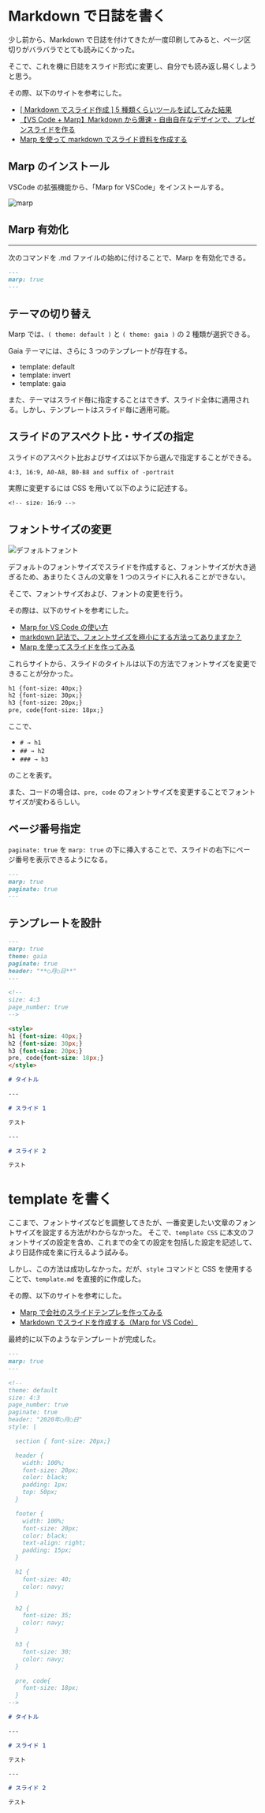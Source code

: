 # Markdown で日誌を書く

少し前から、Markdown で日誌を付けてきたが一度印刷してみると、ページ区切りがバラバラでとても読みにくかった。

そこで、これを機に日誌をスライド形式に変更し、自分でも読み返し易くしようと思う。

その際、以下のサイトを参考にした。

- [[ Markdown でスライド作成 ] 5 種類くらいツールを試してみた結果](https://qiita.com/ykhirao/items/74a23f812dd5d22b3b88)
- [【VS Code + Marp】Markdown から爆速・自由自在なデザインで、プレゼンスライドを作る](https://qiita.com/tomo_makes/items/aafae4021986553ae1d8)
- [Marp を使って markdown でスライド資料を作成する](https://dev.classmethod.jp/articles/make-slides-from-markdown-with-marp/)

## Marp のインストール

VSCode の拡張機能から、「Marp for VSCode」をインストールする。

![marp](画像/0929/Marp.png)

## Marp 有効化

---

次のコマンドを .md ファイルの始めに付けることで、Marp を有効化できる。

```Markdown
---
marp: true
---
```

## テーマの切り替え

Marp では、`( theme: default )` と `( theme: gaia )` の 2 種類が選択できる。

Gaia テーマには、さらに 3 つのテンプレートが存在する。

- template: default
- template: invert
- template: gaia

また、テーマはスライド毎に指定することはできず、スライド全体に適用される。しかし、テンプレートはスライド毎に適用可能。

## スライドのアスペクト比・サイズの指定

スライドのアスペクト比およびサイズは以下から選んで指定することができる。

```
4:3, 16:9, A0-A8, B0-B8 and suffix of -portrait
```

実際に変更するには CSS を用いて以下のように記述する。

```CSS
<!-- size: 16:9 -->
```

## フォントサイズの変更

![デフォルトフォント](画像/0929/デフォルト_フォント.png)

デフォルトのフォントサイズでスライドを作成すると、フォントサイズが大き過ぎるため、あまりたくさんの文章を 1 つのスライドに入れることができない。

そこで、フォントサイズおよび、フォントの変更を行う。

その際は、以下のサイトを参考にした。

- [Marp for VS Code の使い方](https://snowsaber.dip.jp/page/etc/marp.html)
- [markdown 記法で、フォントサイズを極小にする方法ってありますか？](http://w3q.jp/t/8513)
- [Marp を使ってスライドを作ってみる](https://blog.okazuki.jp/entry/2019/07/24/182744)

これらサイトから、スライドのタイトルは以下の方法でフォントサイズを変更できることが分かった。

```Markdown
h1 {font-size: 40px;}
h2 {font-size: 30px;}
h3 {font-size: 20px;}
pre, code{font-size: 18px;}
```

ここで、

- `# → h1`
- `## → h2`
- `### → h3`

のことを表す。

また、コードの場合は、`pre, code` のフォントサイズを変更することでフォントサイズが変わるらしい。

## ページ番号指定

`paginate: true` を `marp: true` の下に挿入することで、スライドの右下にページ番号を表示できるようになる。

```Markdown
---
marp: true
paginate: true
---
```

## テンプレートを設計

```Markdown
---
marp: true
theme: gaia
paginate: true
header: "**○月○日**"
---

<!--
size: 4:3
page_number: true
-->

<style>
h1 {font-size: 40px;}
h2 {font-size: 30px;}
h3 {font-size: 20px;}
pre, code{font-size: 18px;}
</style>

# タイトル

---

# スライド 1

テスト

---

# スライド 2

テスト

```

# template を書く

ここまで、フォントサイズなどを調整してきたが、一番変更したい文章のフォントサイズを設定する方法がわからなかった。
そこで、`template CSS` に本文のフォントサイズの設定を含め、これまでの全ての設定を包括した設定を記述して、より日誌作成を楽に行えるよう試みる。

しかし、この方法は成功しなかった。だが、`style` コマンドと CSS を使用することで、`template.md` を直接的に作成した。

その際、以下のサイトを参考にした。

- [Marp で会社のスライドテンプレを作ってみる](https://future-architect.github.io/articles/20200812/)
- [Markdown でスライドを作成する（Marp for VS Code）](https://www.nekohita.tokyo/2020/03/13/tips/marp-for-vscode/)

最終的に以下のようなテンプレートが完成した。

```Markdown
---
marp: true
---

<!--
theme: default
size: 4:3
page_number: true
paginate: true
header: "2020年○月○日"
style: |

  section { font-size: 20px;}

  header {
    width: 100%;
    font-size: 20px;
    color: black;
    padding: 1px;
    top: 50px;
  }

  footer {
    width: 100%;
    font-size: 20px;
    color: black;
    text-align: right;
    padding: 15px;
  }

  h1 {
    font-size: 40;
    color: navy;
  }

  h2 {
    font-size: 35;
    color: navy;
  }

  h3 {
    font-size: 30;
    color: navy;
  }

  pre, code{
    font-size: 18px;
  }
-->

# タイトル

---

# スライド 1

テスト

---

# スライド 2

テスト


```
